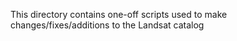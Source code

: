 This directory contains one-off scripts used to make changes/fixes/additions to the Landsat catalog
